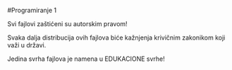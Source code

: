 #Programiranje 1

Svi fajlovi zaštićeni su autorskim pravom! 

Svaka dalja distribucija ovih fajlova biće kažnjenja krivičnim zakonikom koji važi u državi. 

Jedina svrha fajlova je namena u EDUKACIONE svrhe!